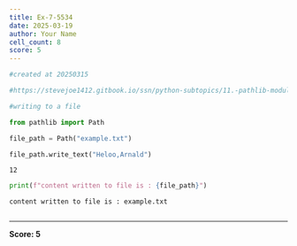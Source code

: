 ```yaml
---
title: Ex-7-5534
date: 2025-03-19
author: Your Name
cell_count: 8
score: 5
---
```


```python
#created at 20250315
```


```python
#https://stevejoe1412.gitbook.io/ssn/python-subtopics/11.-pathlib-module
```


```python
#writing to a file
```


```python
from pathlib import Path
```


```python
file_path = Path("example.txt")
```


```python
file_path.write_text("Heloo,Arnald")
```




    12




```python
print(f"content written to file is : {file_path}")
```

    content written to file is : example.txt



```python

```


---
**Score: 5**